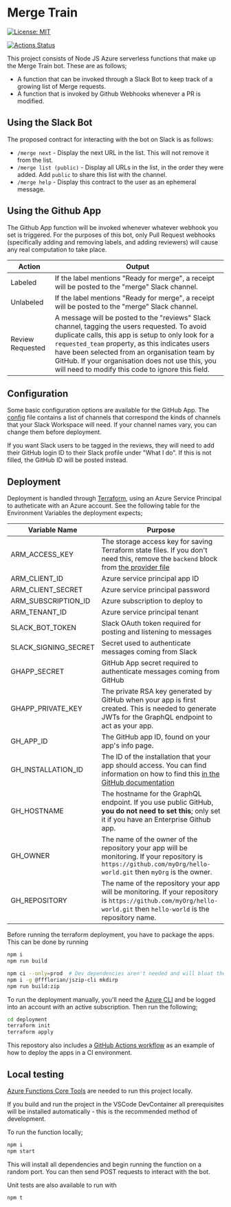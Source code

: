 # Merge Train

[![License: MIT](https://img.shields.io/badge/License-MIT-yellow.svg)](https://opensource.org/licenses/MIT)

[![Actions Status](https://github.com/tohaker/merge-train/workflows/Deployment/badge.svg)](https://github.com/tohaker/merge-train/actions)

This project consists of Node JS Azure serverless functions that make up the Merge Train bot. These are as follows;

- A function that can be invoked through a Slack Bot to keep track of a growing list of Merge requests.
- A function that is invoked by Github Webhooks whenever a PR is modified.

## Using the Slack Bot

The proposed contract for interacting with the bot on Slack is as follows:

- `/merge next` - Display the next URL in the list. This will not remove it from the list.
- `/merge list (public)` - Display all URLs in the list, in the order they were added. Add `public` to share this list with the channel.
- `/merge help` - Display this contract to the user as an ephemeral message.

## Using the Github App

The Github App function will be invoked whenever whatever webhook you set is triggered. For the purposes of this bot, only Pull Request webhooks (specifically adding and removing labels, and adding reviewers) will cause any real computation to take place.

| Action           | Output                                                                                                                                                                                                                                                                                                                                                          |
| ---------------- | --------------------------------------------------------------------------------------------------------------------------------------------------------------------------------------------------------------------------------------------------------------------------------------------------------------------------------------------------------------- |
| Labeled          | If the label mentions "Ready for merge", a receipt will be posted to the "merge" Slack channel.                                                                                                                                                                                                                                                                 |
| Unlabeled        | If the label mentions "Ready for merge", a receipt will be posted to the "merge" Slack channel.                                                                                                                                                                                                                                                                 |
| Review Requested | A message will be posted to the "reviews" Slack channel, tagging the users requested. To avoid duplicate calls, this app is setup to only look for a `requested_team` property, as this indicates users have been selected from an organisation team by GitHub. If your organisation does not use this, you will need to modify this code to ignore this field. |

## Configuration

Some basic configuration options are available for the GitHub App. The [config](GithubApp/config.ts) file contains a list of channels that correspond the kinds of channels that your Slack Workspace will need. If your channel names vary, you can change them before deployment.

If you want Slack users to be tagged in the reviews, they will need to add their GitHub login ID to their Slack profile under "What I do". If this is not filled, the GitHub ID will be posted instead.

## Deployment

Deployment is handled through [Terraform](terraform.io), using an Azure Service Principal to autheticate with an Azure account. See the following table for the Environment Variables the deployment expects;

| Variable Name        | Purpose                                                                                                                                                                                                                                          |
| -------------------- | ------------------------------------------------------------------------------------------------------------------------------------------------------------------------------------------------------------------------------------------------ |
| ARM_ACCESS_KEY       | The storage access key for saving Terraform state files. If you don't need this, remove the `backend` block from [the provider file](deployment/provider.tf)                                                                                     |
| ARM_CLIENT_ID        | Azure service principal app ID                                                                                                                                                                                                                   |
| ARM_CLIENT_SECRET    | Azure service principal password                                                                                                                                                                                                                 |
| ARM_SUBSCRIPTION_ID  | Azure subscription to deploy to                                                                                                                                                                                                                  |
| ARM_TENANT_ID        | Azure service principal tenant                                                                                                                                                                                                                   |
| SLACK_BOT_TOKEN      | Slack OAuth token required for posting and listening to messages                                                                                                                                                                                 |
| SLACK_SIGNING_SECRET | Secret used to authenticate messages coming from Slack                                                                                                                                                                                           |
| GHAPP_SECRET         | GitHub App secret required to authenticate messages coming from GitHub                                                                                                                                                                           |
| GHAPP_PRIVATE_KEY    | The private RSA key generated by GitHub when your app is first created. This is needed to generate JWTs for the GraphQL endpoint to act as your app.                                                                                             |
| GH_APP_ID            | The GitHub app ID, found on your app's info page.                                                                                                                                                                                                |
| GH_INSTALLATION_ID   | The ID of the installation that your app should access. You can find information on how to find this [in the GitHub documentation](https://docs.github.com/en/developers/apps/authenticating-with-github-apps#authenticating-as-an-installation) |
| GH_HOSTNAME          | The hostname for the GraphQL endpoint. If you use public GitHub, **you do not need to set this**; only set it if you have an Enterprise Github app.                                                                                              |
| GH_OWNER             | The name of the owner of the repository your app will be monitoring. If your repository is `https://github.com/myOrg/hello-world.git` then `myOrg` is the owner.                                                                                 |
| GH_REPOSITORY        | The name of the repository your app will be monitoring. If your repository is `https://github.com/myOrg/hello-world.git` then `hello-world` is the repository name.                                                                              |

Before running the terraform deployment, you have to package the apps. This can be done by running

```bash
npm i
npm run build

npm ci --only=prod  # Dev dependencies aren't needed and will bloat the function zip files
npm i -g @ffflorian/jszip-cli mkdirp
npm run build:zip
```

To run the deployment manually, you'll need the [Azure CLI](https://docs.microsoft.com/en-us/cli/azure/install-azure-cli) and be logged into an account with an active subscription. Then run the following;

```bash
cd deployment
terraform init
terraform apply
```

This repostory also includes a [GitHub Actions workflow](.github/workflows/deploy.yml) as an example of how to deploy the apps in a CI environment.

## Local testing

[Azure Functions Core Tools](https://docs.microsoft.com/en-us/azure/azure-functions/functions-run-local) are needed to run this project locally.

If you build and run the project in the VSCode DevContainer all prerequisites will be installed automatically - this is the recommended method of development.

To run the function locally;

```bash
npm i
npm start
```

This will install all dependencies and begin running the function on a random port. You can then send POST requests to interact with the bot.

Unit tests are also available to run with

```bash
npm t
```
